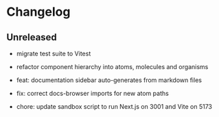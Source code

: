 # Changelog

## Unreleased

- migrate test suite to Vitest

- refactor component hierarchy into atoms, molecules and organisms

- feat: documentation sidebar auto-generates from markdown files

- fix: correct docs-browser imports for new atom paths
- chore: update sandbox script to run Next.js on 3001 and Vite on 5173


